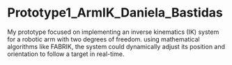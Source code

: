 # Prototype1_ArmIK_Daniela_Bastidas
My prototype focused on implementing an inverse kinematics (IK) system for a robotic arm with two degrees of freedom. using mathematical algorithms like FABRIK, the system could dynamically adjust its position and orientation to follow a target in real-time.
